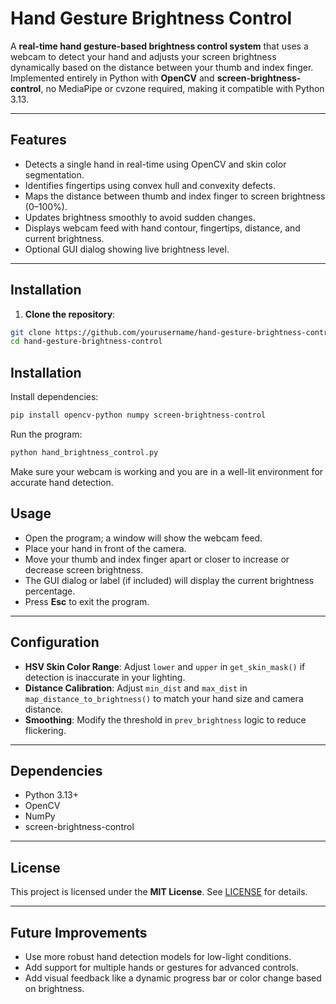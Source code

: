 # Hand Gesture Brightness Control

A **real-time hand gesture-based brightness control system** that uses a webcam to detect your hand and adjusts your screen brightness dynamically based on the distance between your thumb and index finger. Implemented entirely in Python with **OpenCV** and **screen-brightness-control**, no MediaPipe or cvzone required, making it compatible with Python 3.13.

---

## Features

- Detects a single hand in real-time using OpenCV and skin color segmentation.
- Identifies fingertips using convex hull and convexity defects.
- Maps the distance between thumb and index finger to screen brightness (0–100%).
- Updates brightness smoothly to avoid sudden changes.
- Displays webcam feed with hand contour, fingertips, distance, and current brightness.
- Optional GUI dialog showing live brightness level.

---


## Installation

1. **Clone the repository**:
```bash
git clone https://github.com/yourusername/hand-gesture-brightness-control.git
cd hand-gesture-brightness-control

```

## Installation

Install dependencies:

```bash
pip install opencv-python numpy screen-brightness-control
```
Run the program:
```bash
python hand_brightness_control.py
```

Make sure your webcam is working and you are in a well-lit environment for accurate hand detection.

## Usage

- Open the program; a window will show the webcam feed.
- Place your hand in front of the camera.
- Move your thumb and index finger apart or closer to increase or decrease screen brightness.
- The GUI dialog or label (if included) will display the current brightness percentage.
- Press **Esc** to exit the program.

---

## Configuration

- **HSV Skin Color Range**: Adjust `lower` and `upper` in `get_skin_mask()` if detection is inaccurate in your lighting.
- **Distance Calibration**: Adjust `min_dist` and `max_dist` in `map_distance_to_brightness()` to match your hand size and camera distance.
- **Smoothing**: Modify the threshold in `prev_brightness` logic to reduce flickering.

---

## Dependencies

- Python 3.13+
- OpenCV
- NumPy
- screen-brightness-control

---

## License

This project is licensed under the **MIT License**. See [LICENSE](LICENSE) for details.

---

## Future Improvements

- Use more robust hand detection models for low-light conditions.
- Add support for multiple hands or gestures for advanced controls.
- Add visual feedback like a dynamic progress bar or color change based on brightness.
